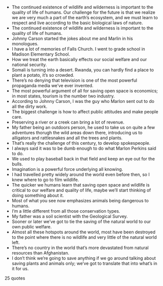  - The continued existence of wildlife and wilderness is important to the quality of life of humans. Our challenge for the future is that we realize we are very much a part of the earth’s ecosystem, and we must learn to respect and live according to the basic biological laws of nature.
 - The continued existence of wildlife and wilderness is important to the quality of life of humans.
 - Johnny Carson started the jokes about me and Marlin in his monologues.
 - I have a lot of memories of Falls Church. I went to grade school in Madison Elementary School.
 - How we treat the earth basically effects our social welfare and our national security.
 - Somali is turning into a desert. Rwanda, you can hardly find a place to plant a potato, it’s so crowded.
 - There’s no denying that television is one of the most powerful propaganda media we’ve ever invented.
 - The most powerful argument of all for saving open space is economics; in most states, tourism is the number two industry.
 - According to Johnny Carson, I was the guy who Marlon sent out to do all the dirty work.
 - The biggest challenge is how to affect public attitudes and make people care.
 - Preserving a river or a creek can bring a lot of revenue.
 - My father being an outdoors person, he used to take us on quite a few adventures thorugh the wild areas down there, introducing us to alligators and rattlesnakes and all the trees and plants.
 - That’s really the challenge of this century, to develop spokespeople.
 - I always said it was to be dumb enough to do what Marlon Perkins said to do.
 - We used to play baseball back in that field and keep an eye out for the bulls.
 - Imagination is a powerful force underlying all knowing.
 - I had travelled pretty widely around the world even before then, so I knew where to go to film wildlife.
 - The quicker we humans learn that saving open space and wildlife is critical to our welfare and quality of life, maybe we’ll start thinking of doing something about it.
 - Most of what you see now emphasizes animals being dangerous to humans.
 - I’m a little different from all those conservation types.
 - My father was a soil scientist with the Geological Survey.
 - Sooner or later we’ve got to tie the saving of the natural world to our own public welfare.
 - Almost all these hotspots around the world, most have been destroyed to the point where there is no wildlife and very little of the natural world left.
 - There’s no country in the world that’s more devastated from natural resources than Afghanistan.
 - I don’t think we’re going to save anything if we go around talking about saving plants and animals only; we’ve got to translate that into what’s in it for us.

25 quotes